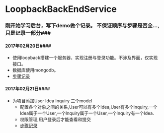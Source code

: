 # LoopbackBackEndService
### 刚开始学习后台，写下demo做个记录。  不保证顺序与步骤是否全...,只是记录一部分###
#### 2017年02月20日####

  - 使用loopback搭建一个服务器，实现注册与登录功能。不涉及界面，仅实现接口。
  - 数据库使用mongodb。
  - [步骤记录](Step1.md)

#### 2017年02月21日####

- 为项目添加User Idea Inquiry 三个model
  - 配置各个对象之间的关系,User可以有多个Idea,User有多个Inquiry,一个Idea属于一个User,一个Inquiry属于一个User,一个Inquiry有一个Idea.
  - 权限管理,用户登录后才能查看和提交
  - [步骤记录](Step2.md)
